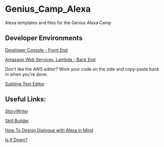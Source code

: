 # Genius_Camp_Alexa
Alexa templates and files for the Genius Alexa Camp

## Developer Environments

[Developer Console - Front End](https://developer.amazon.com/)

[Amazaon Web Services, Lambda - Back End](https://console.aws.amazon.com/console/home?region=us-east-1)

Don't like the AWS editor? Work your code on the side and copy-paste back in when you're done.

[Sublime Text Editor](https://www.sublimetext.com/)

## Useful Links:
[StoryWriter](https://storywriter.amazon.com/dashboard)

[Skill Builder](https://s3.amazonaws.com/knight-sunglasses/index.html#)

[How To Design Dialogue with Alexa in Mind](https://developer.amazon.com/designing-for-voice/)

[Is It Down?](http://downdetector.com/status/amazon-alexa)

